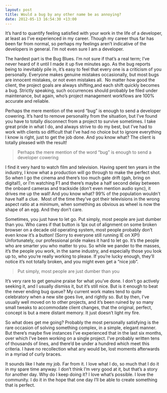 ```yaml
---
layout: post
title: Would a bug by any other name be as annoying?
date: 2012-05-13 16:54:30 +13:00
---
```

It’s hard to quantify feeling satisfied with your work in the life of a developer, at least as I’ve experienced in my career. Though my career thus far has been far from normal, so perhaps my feelings aren’t indicative of the developers in general. I’m not even sure I am a developer.

The hardest part is the Bug Blues. I’m not sure if that’s a real term; I’ve never heard of it until I made it up five minutes ago. As the bug reports being to inevitably pile in, it’s easy to feel that every one is a criticism of you personally. Everyone makes genuine mistakes occasionally, but most bugs are innocent mistakes, or not even mistakes all.  No matter how good the client, the project goals are always shifting,and each shift quickly becomes a bug. Strictly speaking, such occurrences should probably be filed under maintenance, but again, who’s project management workflows are 100% accurate and reliable.

Perhaps the mere mention of the word “bug” is enough to send a developer cowering. It’s hard to remove personality from the situation, but I’ve found you have to totally disconnect from a project to survive sometimes. I take great pride in what I do, and always strive to do my best, but I’ve had to work with clients so difficult that I’ve had no choice but to ignore everything I know is right, just to get the job done. And you know what? The client is totally pleased with the result!

> Perhaps the mere mention of the word “bug” is enough to send a developer cowering

I find it very hard to watch film and television. Having spent ten years in the industry, I know what a production will go through to make the perfect shot. So when I go the cinema and there’s too much gate drift (gah, bring on digital!), or I’m watching F1 and there’s maybe a half second delay between the onboard cameras and trackside (don’t even mention audio sync), it drives me up the wall!
And you know what? 99% of the population wouldn’t have half a clue.  Most of the time they’ve got their televisions in the wrong aspect ratio at a minimum, when something as obvious as wheel is now the shape of an egg. And they don’t care.

Sometimes, you just have to let go. Put simply, most people are just dumber than you. Who cares if that button is 1px out of alignment on some broken browser on a decade old operating system, most people probably don’t even know it’s a button! (Sorry to everyone still running IE on XP!) Unfortunately, our professional pride makes it hard to let go. It’s the people who are smarter you who matter to you. So while we pander to the masses, it’s the people you work, in the same industry, and especially those you look up to, who you’re really working to please. If you’re lucky enough, they’ll notice it’s not totally broken, and you might even get a “nice job”.

> Put simply, most people are just dumber than you

It’s very rare to get genuine praise for what you’ve done. I don’t go actively seeking it, and I usually dismiss it, but it’s still nice. But is it enough to beat the never ending bug queue? My current work mates tend to quite celebratory when a new site goes live, and rightly so. But by then, I’ve usually well moved on to other projects, and it’s been ruined by so many small tweaks to accommodate client changes, that the original, perfect, concept is but a mere distant memory. It just doesn’t light my fire.

So what does get me going? Probably the most personally satisfying is the rare occasion of solving something complex, in a simple, elegant manner. But there’s maybe five instances I’ve experienced that in the last six months, over which I’ve been working on a single project. I’ve probably written tens of thousands of lines, and there’d be under a hundred which meet this criteria. I have no recollection what any would be, lost moments afterwards in a myriad of curly braces.

It sounds like I hate my job. Far from it. I love what I do, so much that I do it in my spare time anyway. I don’t think I’m very good at it, but that’s a story for another day. Why do I keep doing it? I love what’s possible. I love the community. I do it in the hope that one day I’ll be able to create something that is perfect.
